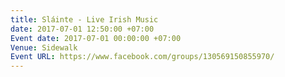 ```yaml
---
title: Sláinte - Live Irish Music
date: 2017-07-01 12:50:00 +07:00
Event date: 2017-07-01 00:00:00 +07:00
Venue: Sidewalk
Event URL: https://www.facebook.com/groups/130569150855970/
---
```


